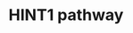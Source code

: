 ---
annotations: []
authors:
- Julen van Ham
- Eweitz
citedin: ''
communities: []
description: HINT1 is a protein that can be mutated in charcot marie tooth disease.
last-edited: 2025-05-17
ndex: null
organisms:
- Homo sapiens
redirect_from:
- /index.php/Pathway:WP5523
- /instance/WP5523
- /instance/WP5523_r139006
revision: r139006
schema-jsonld:
- '@context': https://schema.org/
  '@id': https://wikipathways.github.io/pathways/WP5523.html
  '@type': Dataset
  creator:
    '@type': Organization
    name: WikiPathways
  description: HINT1 is a protein that can be mutated in charcot marie tooth disease.
  keywords:
  - 3'-lysyl-AMP
  - 5'-AMP
  - ATP
  - CDK7
  - CTNNB1
  - ERCC2
  - ERCC3
  - FOS
  - Guanosine 5'-monophosphorothioate
  - HINT1
  - JUN
  - KARS1
  - MAPK9
  - MAT1
  - MITF
  - NFATC2
  - NFκB1
  - RUVB1
  - RUVB2
  - SH3RF1
  - TCF4
  - TF2H1
  - TF2H2
  - TF2H3
  - TF2H4
  - TF2H5
  - USF2
  - cyclin H
  - lysine
  license: CC0
  name: HINT1 pathway
seo: CreativeWork
title: HINT1 pathway
wpid: WP5523
---